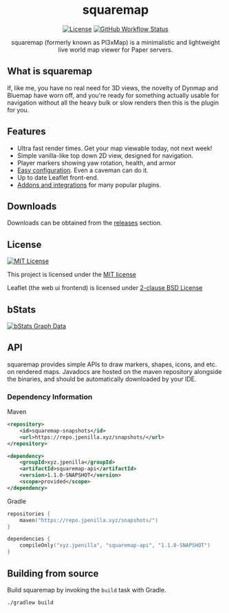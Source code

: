 <div align="center">

# squaremap

[![License](https://img.shields.io/github/license/jpenilla/squaremap?color=blue)](LICENSE)
[![GitHub Workflow Status](https://img.shields.io/github/workflow/status/jpenilla/squaremap/Build)](https://github.com/jpenilla/squaremap/actions)

squaremap (formerly known as Pl3xMap) is a minimalistic and lightweight live world map viewer for Paper servers.

</div>

## What is squaremap

If, like me, you have no real need for 3D views, the novelty of Dynmap and Bluemap have worn off, and you're ready for something actually usable for navigation without all the heavy bulk or slow renders then this is the plugin for you.

## Features

* Ultra fast render times. Get your map viewable today, not next week!
* Simple vanilla-like top down 2D view, designed for navigation.
* Player markers showing yaw rotation, health, and armor
* [Easy configuration](https://github.com/jpenilla/squaremap/wiki/Default-config.yml). Even a caveman can do it.
* Up to date Leaflet front-end.
* [Addons and integrations](https://github.com/jpenilla/squaremap/wiki/Addons) for many popular plugins.

## Downloads
Downloads can be obtained from the [releases](https://github.com/jpenilla/squaremap/releases) section.

## License
[![MIT License](https://img.shields.io/github/license/jpenilla/squaremap?&logo=github)](LICENSE)

This project is licensed under the [MIT license](https://github.com/jpenilla/squaremap/blob/master/LICENSE)

Leaflet (the web ui frontend) is licensed under [2-clause BSD License](https://github.com/Leaflet/Leaflet/blob/master/LICENSE)

## bStats

[![bStats Graph Data](https://bstats.org/signatures/bukkit/squaremap.svg)](https://bstats.org/plugin/bukkit/squaremap/13571)

## API

squaremap provides simple APIs to draw markers, shapes, icons, and etc. on rendered maps. Javadocs are hosted on the maven repository alongside the binaries, and should be automatically downloaded by your IDE. 

### Dependency Information
Maven
```xml
<repository>
    <id>squaremap-snapshots</id>
    <url>https://repo.jpenilla.xyz/snapshots/</url>
</repository>
```
```xml
<dependency>
    <groupId>xyz.jpenilla</groupId>
    <artifactId>squaremap-api</artifactId>
    <version>1.1.0-SNAPSHOT</version>
    <scope>provided</scope>
</dependency>
```

Gradle
```kotlin
repositories {
    maven("https://repo.jpenilla.xyz/snapshots/")
}
```
```kotlin
dependencies {
    compileOnly("xyz.jpenilla", "squaremap-api", "1.1.0-SNAPSHOT")
}
```

## Building from source

Build squaremap by invoking the `build` task with Gradle.

```
./gradlew build
```
